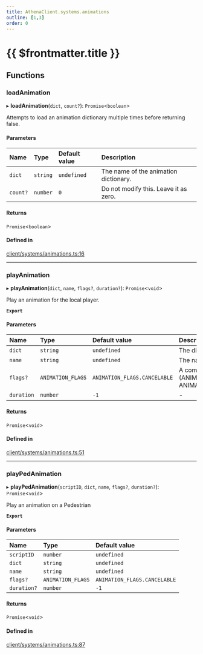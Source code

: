```yaml
---
title: AthenaClient.systems.animations
outline: [1,3]
order: 0
---
```


# {{ $frontmatter.title }}


## Functions

### loadAnimation

▸ **loadAnimation**(`dict`, `count?`): `Promise`<`boolean`\>

Attempts to load an animation dictionary multiple times before returning false.

#### Parameters

| Name | Type | Default value | Description |
| :------ | :------ | :------ | :------ |
| `dict` | `string` | `undefined` | The name of the animation dictionary. |
| `count?` | `number` | `0` | Do not modify this. Leave it as zero. |

#### Returns

`Promise`<`boolean`\>

#### Defined in

[client/systems/animations.ts:16](https://github.com/Stuyk/altv-athena/blob/2ba937d/src/core/client/systems/animations.ts#L16)

___

### playAnimation

▸ **playAnimation**(`dict`, `name`, `flags?`, `duration?`): `Promise`<`void`\>

Play an animation for the local player.

**`Export`**

#### Parameters

| Name | Type | Default value | Description |
| :------ | :------ | :------ | :------ |
| `dict` | `string` | `undefined` | The dictionary of the animation. |
| `name` | `string` | `undefined` | The name of the animation. |
| `flags?` | `ANIMATION_FLAGS` | `ANIMATION_FLAGS.CANCELABLE` | A combination of flags. ie. (ANIMATION_FLAGS.CANCELABLE \| ANIMATION_FLAGS.UPPERBODY_ONLY) |
| `duration` | `number` | `-1` | - |

#### Returns

`Promise`<`void`\>

#### Defined in

[client/systems/animations.ts:51](https://github.com/Stuyk/altv-athena/blob/2ba937d/src/core/client/systems/animations.ts#L51)

___

### playPedAnimation

▸ **playPedAnimation**(`scriptID`, `dict`, `name`, `flags?`, `duration?`): `Promise`<`void`\>

Play an animation on a Pedestrian

**`Export`**

#### Parameters

| Name | Type | Default value |
| :------ | :------ | :------ |
| `scriptID` | `number` | `undefined` |
| `dict` | `string` | `undefined` |
| `name` | `string` | `undefined` |
| `flags?` | `ANIMATION_FLAGS` | `ANIMATION_FLAGS.CANCELABLE` |
| `duration?` | `number` | `-1` |

#### Returns

`Promise`<`void`\>

#### Defined in

[client/systems/animations.ts:87](https://github.com/Stuyk/altv-athena/blob/2ba937d/src/core/client/systems/animations.ts#L87)
